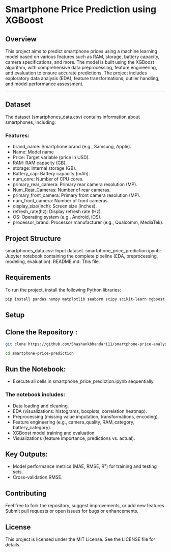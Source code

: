 # Smartphone Price Prediction using XGBoost
## Overview
This project aims to predict smartphone prices using a machine learning model based on various features such as RAM, storage, battery capacity, camera specifications, and more. The model is built using the XGBoost algorithm, with comprehensive data preprocessing, feature engineering, and evaluation to ensure accurate predictions. The project includes exploratory data analysis (EDA), feature transformations, outlier handling, and model performance assessment.

---

## Dataset
The dataset (smartphones_data.csv) contains information about smartphones, including:
### Features:
- brand_name: Smartphone brand (e.g., Samsung, Apple).
- Name: Model name 
- Price: Target variable (price in USD).
- RAM: RAM capacity (GB).
- storage: Internal storage (GB).
- Battery_cap: Battery capacity (mAh).
- num_core: Number of CPU cores.
- primary_rear_camera: Primary rear camera resolution (MP).
- Num_Rear_Cameras: Number of rear cameras.
- primary_front_camera: Primary front camera resolution (MP).
- num_front_camera: Number of front cameras.
- display_size(inch): Screen size (inches).
- refresh_rate(hz): Display refresh rate (Hz).
- OS: Operating system (e.g., Android, iOS).
- processor_brand: Processor manufacturer (e.g., Qualcomm, MediaTek).

## Project Structure

smartphones_data.csv: Input dataset.
smartphone_price_prediction.ipynb: Jupyter notebook containing the complete pipeline (EDA, preprocessing, modeling, evaluation).
README.md: This file.

## Requirements
To run the project, install the following Python libraries:
```bash
pip install pandas numpy matplotlib seaborn scipy scikit-learn xgboost
```

## Setup

## Clone the Repository :
``` bash
git clone https://github.com/Shashankbhandari11/smartphone-price-analysis
```
``` bash
cd smartphone-price-prediction
```

## Run the Notebook:
- Execute all cells in smartphone_price_prediction.ipynb sequentially.
### The notebook includes:
- Data loading and cleaning.
- EDA (visualizations: histograms, boxplots, correlation heatmap).
- Preprocessing (missing value imputation, transformations, encoding).
- Feature engineering (e.g., camera_quality, RAM_category, battery_category).
- XGBoost model training and evaluation.
- Visualizations (feature importance, predictions vs. actual).

## Key Outputs:
- Model performance metrics (MAE, RMSE, R²) for training and testing sets.
- Cross-validation RMSE.

## Contributing
Feel free to fork the repository, suggest improvements, or add new features. 
Submit pull requests or open issues for bugs or enhancements.
## License
This project is licensed under the MIT License. See the LICENSE file for details.

